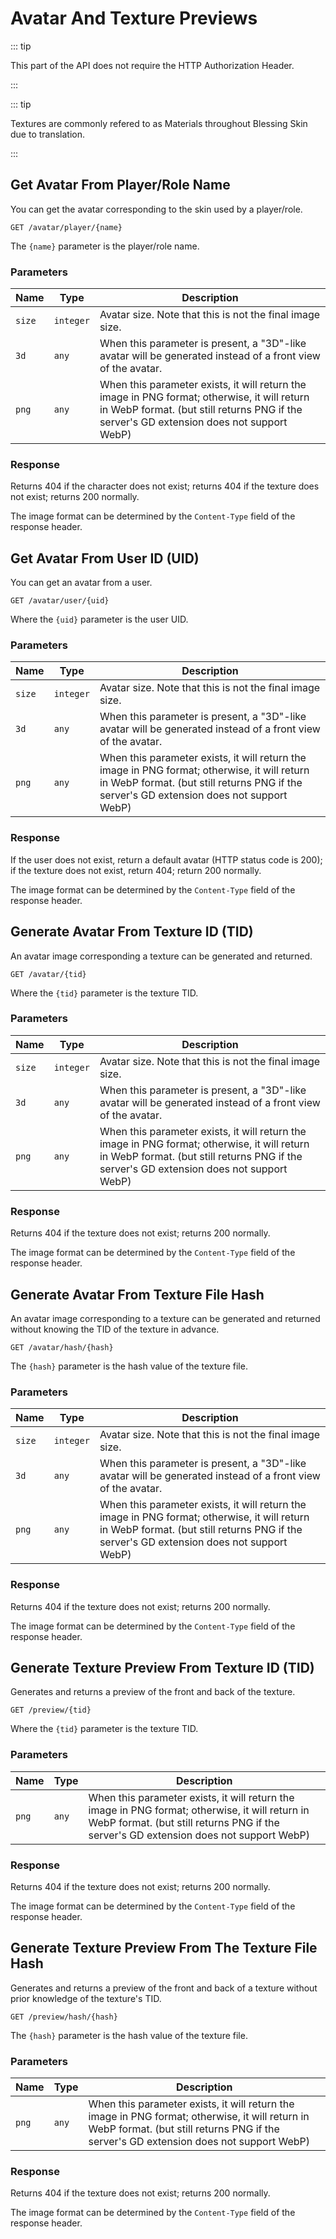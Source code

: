 # Avatar And Texture Previews

::: tip

This part of the API does not require the HTTP Authorization Header.

:::

::: tip

Textures are commonly refered to as Materials throughout Blessing Skin due to translation.

:::

## Get Avatar From Player/Role Name

You can get the avatar corresponding to the skin used by a player/role.

````
GET /avatar/player/{name}
````

The `{name}` parameter is the player/role name.

### Parameters

| Name | Type | Description |
| ------ | --------- | ------------------------------------------------------------ |
| `size` | `integer` | Avatar size. Note that this is not the final image size. |
| `3d` | `any` | When this parameter is present, a "3D"-like avatar will be generated instead of a front view of the avatar. |
| `png` | `any` | When this parameter exists, it will return the image in PNG format; otherwise, it will return in WebP format. (but still returns PNG if the server's GD extension does not support WebP) |

### Response

Returns 404 if the character does not exist; returns 404 if the texture does not exist; returns 200 normally.

The image format can be determined by the `Content-Type` field of the response header.

## Get Avatar From User ID (UID)

You can get an avatar from a user.

````
GET /avatar/user/{uid}
````

Where the `{uid}` parameter is the user UID.

### Parameters

| Name | Type | Description |
| ------ | --------- | ------------------------------------------------------------ |
| `size` | `integer` | Avatar size. Note that this is not the final image size. |
| `3d` | `any` | When this parameter is present, a "3D"-like avatar will be generated instead of a front view of the avatar. |
| `png` | `any` | When this parameter exists, it will return the image in PNG format; otherwise, it will return in WebP format. (but still returns PNG if the server's GD extension does not support WebP) |

### Response

If the user does not exist, return a default avatar (HTTP status code is 200); if the texture does not exist, return 404; return 200 normally.

The image format can be determined by the `Content-Type` field of the response header.

## Generate Avatar From Texture ID (TID)

An avatar image corresponding a texture can be generated and returned.

````
GET /avatar/{tid}
````

Where the `{tid}` parameter is the texture TID.

### Parameters

| Name | Type | Description |
| ------ | --------- | ------------------------------------------------------------ |
| `size` | `integer` | Avatar size. Note that this is not the final image size. |
| `3d` | `any` | When this parameter is present, a "3D"-like avatar will be generated instead of a front view of the avatar. |
| `png` | `any` | When this parameter exists, it will return the image in PNG format; otherwise, it will return in WebP format. (but still returns PNG if the server's GD extension does not support WebP) |

### Response

Returns 404 if the texture does not exist; returns 200 normally.

The image format can be determined by the `Content-Type` field of the response header.

## Generate Avatar From Texture File Hash

An avatar image corresponding to a texture can be generated and returned without knowing the TID of the texture in advance.

````
GET /avatar/hash/{hash}
````

The `{hash}` parameter is the hash value of the texture file.

### Parameters

| Name | Type | Description |
| ------ | --------- | ------------------------------------------------------------ |
| `size` | `integer` | Avatar size. Note that this is not the final image size. |
| `3d` | `any` | When this parameter is present, a "3D"-like avatar will be generated instead of a front view of the avatar. |
| `png` | `any` | When this parameter exists, it will return the image in PNG format; otherwise, it will return in WebP format. (but still returns PNG if the server's GD extension does not support WebP) |

### Response

Returns 404 if the texture does not exist; returns 200 normally.

The image format can be determined by the `Content-Type` field of the response header.

## Generate Texture Preview From Texture ID (TID)

Generates and returns a preview of the front and back of the texture.

````
GET /preview/{tid}
````

Where the `{tid}` parameter is the texture TID.

### Parameters

| Name | Type | Description |
| ------ | --------- | ------------------------------------------------------------ |
| `png` | `any` | When this parameter exists, it will return the image in PNG format; otherwise, it will return in WebP format. (but still returns PNG if the server's GD extension does not support WebP) |

### Response

Returns 404 if the texture does not exist; returns 200 normally.

The image format can be determined by the `Content-Type` field of the response header.

## Generate Texture Preview From The Texture File Hash

Generates and returns a preview of the front and back of a texture without prior knowledge of the texture's TID.

````
GET /preview/hash/{hash}
````

The `{hash}` parameter is the hash value of the texture file.

### Parameters

| Name | Type | Description |
| ----- | ----- | ------------------------------------------------------------ |
| `png` | `any` | When this parameter exists, it will return the image in PNG format; otherwise, it will return in WebP format. (but still returns PNG if the server's GD extension does not support WebP) |

### Response

Returns 404 if the texture does not exist; returns 200 normally.

The image format can be determined by the `Content-Type` field of the response header.